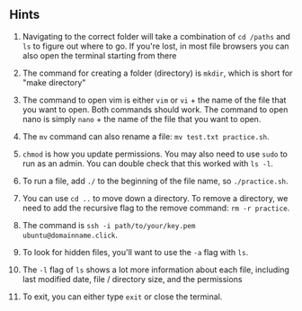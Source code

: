 ## Hints

1. Navigating to the correct folder will take a combination of `cd /paths` and `ls` to figure out where to go. If you're lost, in most file browsers you can also open the terminal starting from there

2. The command for creating a folder (directory) is `mkdir`, which is short for "make directory"

3. The command to open vim is either `vim` or `vi` + the name of the file that you want to open. Both commands should work. The command to open nano is simply `nano` + the name of the file that you want to open. 

4. The `mv` command can also rename a file: `mv test.txt practice.sh`. 

5. `chmod` is how you update permissions. You may also need to use `sudo` to run as an admin. You can double check that this worked with `ls -l`. 

6. To run a file, add `./` to the beginning of the file name, so `./practice.sh`. 

7. You can use `cd ..` to move down a directory. To remove a directory, we need to add the recursive flag to the remove command: `rm -r practice`. 

8. The command is `ssh -i path/to/your/key.pem ubuntu@domainname.click`.

9. To look for hidden files, you'll want to use the `-a` flag with `ls`.

10. The `-l` flag of `ls` shows a lot more information about each file, including last modified date, file / directory size, and the permissions

11. To exit, you can either type `exit` or close the terminal. 